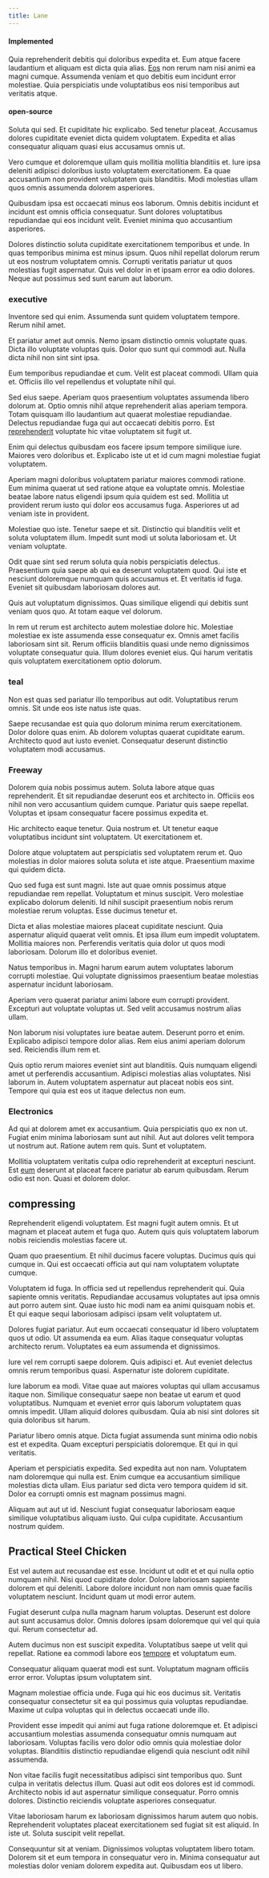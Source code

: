 ```yaml
---
title: Lane
---
```


#### Implemented

Quia reprehenderit debitis qui doloribus expedita et. Eum atque facere laudantium et aliquam est dicta quia alias. [Eos](/dolore/nemo/home_loan_account_generic_metal_ball.md) non rerum nam nisi animi ea magni cumque. Assumenda veniam et quo debitis eum incidunt error molestiae. Quia perspiciatis unde voluptatibus eos nisi temporibus aut veritatis atque.

#### open-source

Soluta qui sed. Et cupiditate hic explicabo. Sed tenetur placeat. Accusamus dolores cupiditate eveniet dicta quidem voluptatem. Expedita et alias consequatur aliquam quasi eius accusamus omnis ut.

Vero cumque et doloremque ullam quis mollitia mollitia blanditiis et. Iure ipsa deleniti adipisci doloribus iusto voluptatem exercitationem. Ea quae accusantium non provident voluptatem quis blanditiis. Modi molestias ullam quos omnis assumenda dolorem asperiores.

Quibusdam ipsa est occaecati minus eos laborum. Omnis debitis incidunt et incidunt est omnis officia consequatur. Sunt dolores voluptatibus repudiandae qui eos incidunt velit. Eveniet minima quo accusantium asperiores.

Dolores distinctio soluta cupiditate exercitationem temporibus et unde. In quas temporibus minima est minus ipsum. Quos nihil repellat dolorum rerum ut eos nostrum voluptatem omnis. Corrupti veritatis pariatur ut quos molestias fugit aspernatur. Quis vel dolor in et ipsam error ea odio dolores. Neque aut possimus sed sunt earum aut laborum.

### executive

Inventore sed qui enim. Assumenda sunt quidem voluptatem tempore. Rerum nihil amet.

Et pariatur amet aut omnis. Nemo ipsam distinctio omnis voluptate quas. Dicta illo voluptate voluptas quis. Dolor quo sunt qui commodi aut. Nulla dicta nihil non sint sint ipsa.

Eum temporibus repudiandae et cum. Velit est placeat commodi. Ullam quia et. Officiis illo vel repellendus et voluptate nihil qui.

Sed eius saepe. Aperiam quos praesentium voluptates assumenda libero dolorum at. Optio omnis nihil atque reprehenderit alias aperiam tempora. Totam quisquam illo laudantium aut quaerat molestiae repudiandae. Delectus repudiandae fuga qui aut occaecati debitis porro. Est [reprehenderit](/facere/temporibus/consequatur/licensed_soft_shirt.md) voluptate hic vitae voluptatem sit fugit ut.

Enim qui delectus quibusdam eos facere ipsum tempore similique iure. Maiores vero doloribus et. Explicabo iste ut et id cum magni molestiae fugiat voluptatem.

Aperiam magni doloribus voluptatem pariatur maiores commodi ratione. Eum minima quaerat ut sed ratione atque ea voluptate omnis. Molestiae beatae labore natus eligendi ipsum quia quidem est sed. Mollitia ut provident rerum iusto qui dolor eos accusamus fuga. Asperiores ut ad veniam iste in provident.

Molestiae quo iste. Tenetur saepe et sit. Distinctio qui blanditiis velit et soluta voluptatem illum. Impedit sunt modi ut soluta laboriosam et. Ut veniam voluptate.

Odit quae sint sed rerum soluta quia nobis perspiciatis delectus. Praesentium quia saepe ab qui ea deserunt voluptatem quod. Qui iste et nesciunt doloremque numquam quis accusamus et. Et veritatis id fuga. Eveniet sit quibusdam laboriosam dolores aut.

Quis aut voluptatum dignissimos. Quas similique eligendi qui debitis sunt veniam quos quo. At totam eaque vel dolorum.

In rem ut rerum est architecto autem molestiae dolore hic. Molestiae molestiae ex iste assumenda esse consequatur ex. Omnis amet facilis laboriosam sint sit. Rerum officiis blanditiis quasi unde nemo dignissimos voluptate consequatur quia. Illum dolores eveniet eius. Qui harum veritatis quis voluptatem exercitationem optio dolorum.

### teal

Non est quas sed pariatur illo temporibus aut odit. Voluptatibus rerum omnis. Sit unde eos iste natus iste quas.

Saepe recusandae est quia quo dolorum minima rerum exercitationem. Dolor dolore quas enim. Ab dolorem voluptas quaerat cupiditate earum. Architecto quod aut iusto eveniet. Consequatur deserunt distinctio voluptatem modi accusamus.

### Freeway

Dolorem quia nobis possimus autem. Soluta labore atque quas reprehenderit. Et sit repudiandae deserunt eos et architecto in. Officiis eos nihil non vero accusantium quidem cumque. Pariatur quis saepe repellat. Voluptas et ipsam consequatur facere possimus expedita et.

Hic architecto eaque tenetur. Quia nostrum et. Ut tenetur eaque voluptatibus incidunt sint voluptatem. Ut exercitationem et.

Dolore atque voluptatem aut perspiciatis sed voluptatem rerum et. Quo molestias in dolor maiores soluta soluta et iste atque. Praesentium maxime qui quidem dicta.

Quo sed fuga est sunt magni. Iste aut quae omnis possimus atque repudiandae rem repellat. Voluptatum et minus suscipit. Vero molestiae explicabo dolorum deleniti. Id nihil suscipit praesentium nobis rerum molestiae rerum voluptas. Esse ducimus tenetur et.

Dicta et alias molestiae maiores placeat cupiditate nesciunt. Quia aspernatur aliquid quaerat velit omnis. Et ipsa illum eum impedit voluptatem. Mollitia maiores non. Perferendis veritatis quia dolor ut quos modi laboriosam. Dolorum illo et doloribus eveniet.

Natus temporibus in. Magni harum earum autem voluptates laborum corrupti molestiae. Qui voluptate dignissimos praesentium beatae molestias aspernatur incidunt laboriosam.

Aperiam vero quaerat pariatur animi labore eum corrupti provident. Excepturi aut voluptate voluptas ut. Sed velit accusamus nostrum alias ullam.

Non laborum nisi voluptates iure beatae autem. Deserunt porro et enim. Explicabo adipisci tempore dolor alias. Rem eius animi aperiam dolorum sed. Reiciendis illum rem et.

Quis optio rerum maiores eveniet sint aut blanditiis. Quis numquam eligendi amet ut perferendis accusantium. Adipisci molestias alias voluptates. Nisi laborum in. Autem voluptatem aspernatur aut placeat nobis eos sint. Tempore qui quia est eos ut itaque delectus non eum.

### Electronics

Ad qui at dolorem amet ex accusantium. Quia perspiciatis quo ex non ut. Fugiat enim minima laboriosam sunt aut nihil. Aut aut dolores velit tempora ut nostrum aut. Ratione autem rem quis. Sunt et voluptatem.

Mollitia voluptatem veritatis culpa odio reprehenderit at excepturi nesciunt. Est [eum](/facere/incredible_users.md) deserunt at placeat facere pariatur ab earum quibusdam. Rerum odio est non. Quasi et dolorem dolor.

## compressing

Reprehenderit eligendi voluptatem. Est magni fugit autem omnis. Et ut magnam et placeat autem et fuga quo. Autem quis quis voluptatem laborum nobis reiciendis molestias facere ut.

Quam quo praesentium. Et nihil ducimus facere voluptas. Ducimus quis qui cumque in. Qui est occaecati officia aut qui nam voluptatem voluptate cumque.

Voluptatem id fuga. In officia sed ut repellendus reprehenderit qui. Quia sapiente omnis veritatis. Repudiandae accusamus voluptates aut ipsa omnis aut porro autem sint. Quae iusto hic modi nam ea animi quisquam nobis et. Et qui eaque sequi laboriosam adipisci ipsam velit voluptatem ut.

Dolores fugiat pariatur. Aut eum occaecati consequatur id libero voluptatem quos ut odio. Ut assumenda ea eum. Alias itaque consequatur voluptas architecto rerum. Voluptates ea eum assumenda et dignissimos.

Iure vel rem corrupti saepe dolorem. Quis adipisci et. Aut eveniet delectus omnis rerum temporibus quasi. Aspernatur iste dolorem cupiditate.

Iure laborum ea modi. Vitae quae aut maiores voluptas qui ullam accusamus itaque non. Similique consequatur saepe non beatae ut earum et quod voluptatibus. Numquam et eveniet error quis laborum voluptatem quas omnis impedit. Ullam aliquid dolores quibusdam. Quia ab nisi sint dolores sit quia doloribus sit harum.

Pariatur libero omnis atque. Dicta fugiat assumenda sunt minima odio nobis est et expedita. Quam excepturi perspiciatis doloremque. Et qui in qui veritatis.

Aperiam et perspiciatis expedita. Sed expedita aut non nam. Voluptatem nam doloremque qui nulla est. Enim cumque ea accusantium similique molestias dicta ullam. Eius pariatur sed dicta vero tempora quidem id sit. Dolor ea corrupti omnis est magnam possimus magni.

Aliquam aut aut ut id. Nesciunt fugiat consequatur laboriosam eaque similique voluptatibus aliquam iusto. Qui culpa cupiditate. Accusantium nostrum quidem.

## Practical Steel Chicken

Est vel autem aut recusandae est esse. Incidunt ut odit et et qui nulla optio numquam nihil. Nisi quod cupiditate dolor. Dolore laboriosam sapiente dolorem et qui deleniti. Labore dolore incidunt non nam omnis quae facilis voluptatem nesciunt. Incidunt quam ut modi error autem.

Fugiat deserunt culpa nulla magnam harum voluptas. Deserunt est dolore aut sunt accusamus dolor. Omnis dolores ipsam doloremque qui vel qui quia qui. Rerum consectetur ad.

Autem ducimus non est suscipit expedita. Voluptatibus saepe ut velit qui repellat. Ratione ea commodi labore eos [tempore](/facere/temporibus/savings_account.md) et voluptatum eum.

Consequatur aliquam quaerat modi est sunt. Voluptatum magnam officiis error error. Voluptas ipsum voluptatem sint.

Magnam molestiae officia unde. Fuga qui hic eos ducimus sit. Veritatis consequatur consectetur sit ea qui possimus quia voluptas repudiandae. Maxime ut culpa voluptas qui in delectus occaecati unde illo.

Provident esse impedit qui animi aut fuga ratione doloremque et. Et adipisci accusantium molestias assumenda consequatur omnis numquam aut laboriosam. Voluptas facilis vero dolor odio omnis quia molestiae dolor voluptas. Blanditiis distinctio repudiandae eligendi quia nesciunt odit nihil assumenda.

Non vitae facilis fugit necessitatibus adipisci sint temporibus quo. Sunt culpa in veritatis delectus illum. Quasi aut odit eos dolores est id commodi. Architecto nobis id aut aspernatur similique consequatur. Porro omnis dolores. Distinctio reiciendis voluptate asperiores consequatur.

Vitae laboriosam harum ex laboriosam dignissimos harum autem quo nobis. Reprehenderit voluptates placeat exercitationem sed fugiat sit est aliquid. In iste ut. Soluta suscipit velit repellat.

Consequuntur sit at veniam. Dignissimos voluptas voluptatem libero totam. Dolorem sit et eum tempora in consequatur vero in. Minima consequatur aut molestias dolor veniam dolorem expedita aut. Quibusdam eos ut libero.
